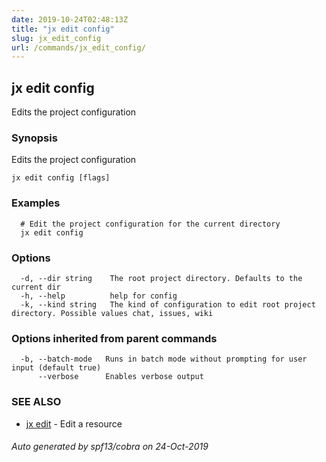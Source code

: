 ```yaml
---
date: 2019-10-24T02:48:13Z
title: "jx edit config"
slug: jx_edit_config
url: /commands/jx_edit_config/
---
```

## jx edit config

Edits the project configuration

### Synopsis

Edits the project configuration

```
jx edit config [flags]
```

### Examples

```
  # Edit the project configuration for the current directory
  jx edit config
```

### Options

```
  -d, --dir string    The root project directory. Defaults to the current dir
  -h, --help          help for config
  -k, --kind string   The kind of configuration to edit root project directory. Possible values chat, issues, wiki
```

### Options inherited from parent commands

```
  -b, --batch-mode   Runs in batch mode without prompting for user input (default true)
      --verbose      Enables verbose output
```

### SEE ALSO

* [jx edit](/commands/jx_edit/)	 - Edit a resource

###### Auto generated by spf13/cobra on 24-Oct-2019
